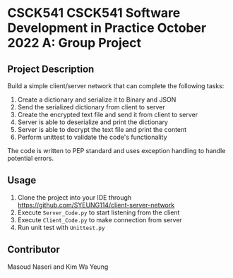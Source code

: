 # CSCK541 CSCK541 Software Development in Practice October 2022 A: Group Project

## Project Description
Build a simple client/server network that can complete the following tasks:
1.  Create a dictionary and serialize it to Binary and JSON
2.  Send the serialized dictionary from client to server
3.  Create the encrypted text file and send it from client to server
4.  Server is able to deserialize and print the dictionary
5.  Server is able to decrypt the text file and print the content
6.  Perform unittest to validate the code's functionality

The code is written to PEP standard and uses exception handling to handle potential errors.

## Usage
1.  Clone the project into your IDE through https://github.com/SYEUNG114/client-server-network
2.  Execute `Server_Code.py` to start listening from the client
3.  Execute `Client_Code.py` to make connection from server
4.  Run unit test with `Unittest.py`

## Contributor
Masoud Naseri and Kim Wa Yeung
